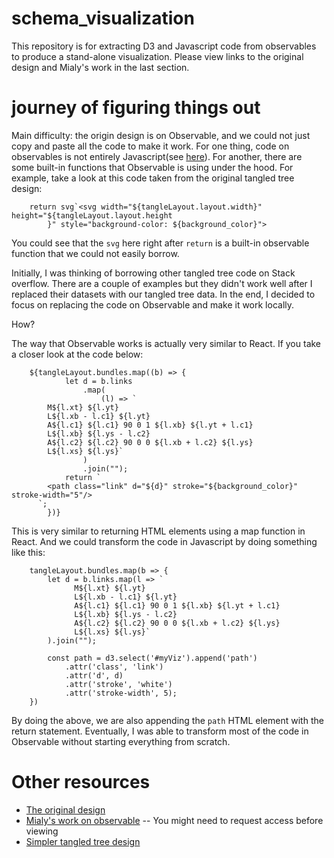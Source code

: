 # schema_visualization
This repository is for extracting D3 and Javascript code from observables to produce a stand-alone visualization. Please view links to the original design and Mialy's work in the last section. 

# journey of figuring things out

Main difficulty: the origin design is on Observable, and we could not just copy and paste all the code to make it work. For one thing, code on observables is not entirely Javascript(see [here](https://observablehq.com/@observablehq/observables-not-javascript)). For another, there are some built-in functions that Observable is using under the hood. For example, take a look at this code taken from the original tangled tree design: 

```
    return svg`<svg width="${tangleLayout.layout.width}" height="${tangleLayout.layout.height
        }" style="background-color: ${background_color}">

```

You could see that the `svg` here right after `return` is a built-in observable function that we could not easily borrow. 

Initially, I was thinking of borrowing other tangled tree code on Stack overflow. There are a couple of examples but they didn't work well after I replaced their datasets with our tangled tree data. In the end, I decided to focus on replacing the code on Observable and make it work locally. 


How? 

The way that Observable works is actually very similar to React. If you take a closer look at the code below: 
```
    ${tangleLayout.bundles.map((b) => {
            let d = b.links
                .map(
                    (l) => `
        M${l.xt} ${l.yt}
        L${l.xb - l.c1} ${l.yt}
        A${l.c1} ${l.c1} 90 0 1 ${l.xb} ${l.yt + l.c1}
        L${l.xb} ${l.ys - l.c2}
        A${l.c2} ${l.c2} 90 0 0 ${l.xb + l.c2} ${l.ys}
        L${l.xs} ${l.ys}`
                )
                .join("");
            return `
        <path class="link" d="${d}" stroke="${background_color}" stroke-width="5"/>
      `;
        })}
```

This is very similar to returning HTML elements using a map function in React. And we could transform the code in Javascript by doing something like this: 

```
    tangleLayout.bundles.map(b => {
        let d = b.links.map(l => `
              M${l.xt} ${l.yt}
              L${l.xb - l.c1} ${l.yt}
              A${l.c1} ${l.c1} 90 0 1 ${l.xb} ${l.yt + l.c1}
              L${l.xb} ${l.ys - l.c2}
              A${l.c2} ${l.c2} 90 0 0 ${l.xb + l.c2} ${l.ys}
              L${l.xs} ${l.ys}`
        ).join("");

        const path = d3.select('#myViz').append('path')
            .attr('class', 'link')
            .attr('d', d)
            .attr('stroke', 'white')
            .attr('stroke-width', 5);
    })

```

By doing the above, we are also appending the `path` HTML element with the return statement. Eventually, I was able to transform most of the code in Observable without starting everything from scratch. 



# Other resources
* [The original design](https://observablehq.com/@nitaku/tangled-tree-visualization-ii) 
* [Mialy's work on observable](https://observablehq.com/d/c3fd85acfb34db59) -- You might need to request access before viewing 
* [Simpler tangled tree design](https://observablehq.com/@nettly/tangled-tree-sourcing-facts)

